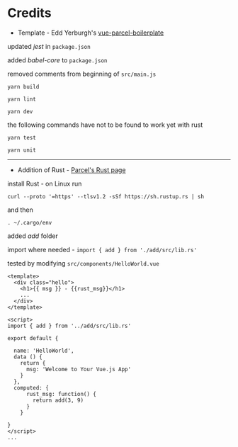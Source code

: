# Credits

- Template - Edd Yerburgh's [vue-parcel-boilerplate](https://github.com/eddyerburgh/parcel-vuejs-template)

updated *jest* in ``package.json``

added *babel-core* to ``package.json``

removed comments from beginning of ``src/main.js``

`yarn build`

`yarn lint`

`yarn dev`

the following commands have not to be found to work yet with rust

`yarn test`

`yarn unit`

---

- Addition of Rust - [Parcel's Rust page](https://parceljs.org/rust.html)

install Rust - on Linux run

    curl --proto '=https' --tlsv1.2 -sSf https://sh.rustup.rs | sh

and then

    . ~/.cargo/env

added *add* folder 

import where needed - `import { add } from './add/src/lib.rs'`

tested by modifying ``src/components/HelloWorld.vue``
    
    <template>
      <div class="hello">
        <h1>{{ msg }} - {{rust_msg}}</h1>
        ...
      </div>
    </template>  

    <script>
    import { add } from '../add/src/lib.rs'
    
    export default {
    
      name: 'HelloWorld',
      data () {
        return {
          msg: 'Welcome to Your Vue.js App'
        }
      },
      computed: {
          rust_msg: function() {
            return add(3, 9)
          }
        }
    
    }
    </script>
    ...
